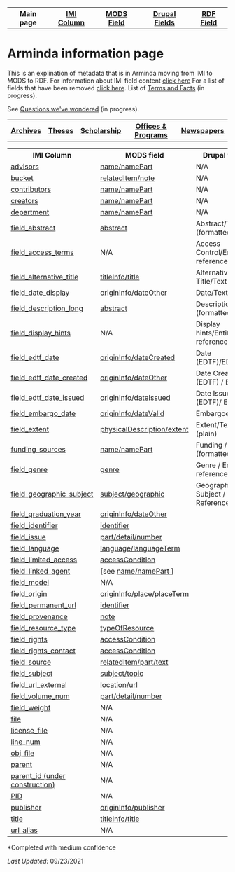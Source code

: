 <!DOCTYPE html>
<html>
<head>

</head>
<body>

<table style="width:100%">
  <tr>
    <th>Main page</th>
	<th><a href="IMI.md">IMI Column</a></th>
    <th><a href="MODS.md">MODS Field</a></th>
	<th><a href="DrupalFields.md">Drupal Fields</a></th>
    <th><a href="RDF.md">RDF Field</a></th>
  </tr>
<table>

 <h1>Arminda information page</h1> 
  <p>This is an explination of metadata that is in Arminda moving from IMI to MODS to RDF. For information about IMI field content <a href="imi.field.content.md">click here</a> For a list of fields that have been removed <a href="fields.removed.md">click here</a>. List of <a href="Islandora.8.terms.md">Terms and Facts</a> (in progress).</p>
	
<p>See <a href="migration questions.md">Questions we've wondered</a> (in progress).</p>
   <tr>
    <th><a href="Archives.md">Archives</a></th>
	<th><a href="Theses.md">Theses</a></th>
    <th><a href="scholarship.md">Scholarship</a></th>
    <th><a href="Offices&Programs.md">Offices & Programs</a></th>
	<th><a href="Newspapers.md">Newspapers</a></th>
  </tr>
 </table>
  
</table>
<table>
  <tr>
    <th>IMI Column</th>
    <th>MODS field</th>
	<th>Drupal field*</th>
    <th>RDF field</th>
  </tr>
<tr>
	<td><a href="advisor.md" class ="magic-button" title="ARMINDA Use: A person under whose supervision a student develops and/or presents an academic paper or project, including theses and capstone projects.">advisors</a></td>
	<td><a href="mods.name.md" class ="magic-button" title="Definition: The name of a person, organization, or event (conference, meeting, etc.) associated in some way with the resource ">name/namePart</a></td>
	<td>N/A</td>
	<td><a href="rdf.field_linked_agent.md" class ="magic-button" title="Definition: Generic Advisor term.">local:adv</a></td>
</tr>
<tr>
	<td><a href="bucket.md" class ="magic-button" title="ARMINDA Use: BePress inherited field which indicated the collection --bucket-- an item is associated with">bucket</a></td>
	<td><a href="mods.relateditem_note.md" class ="magic-button" title="Definition: Information that identifies other resources related to the one being described">relatedItem/note</a></td>
	<td>N/A</td>
	<td>N/A</td>
</tr>
<tr>
	<td><a href="contributors.md" class ="magic-button" title="identifies the entity or entities that made contributions to the creation of the resource but whose contributions are secondary to any person or organization specified in the creator(s) field. ">contributors</a></td>
	<td><a href="mods.name.md" class ="magic-button" title="Definition: The name of a person, organization, or event (conference, meeting, etc.) associated in some way with the resource">name/namePart</a></td>
	<td>N/A</td>
	<td><a href="rdf.field_linked_agent.md" class ="magic-button" title="identifies the entity or entities that made contributions to the creation of the resource but whose contributions are secondary to any person or organization specified in the creator(s) field. ">relators:ctb</a></td>
</tr>
<tr>
	<td><a href="creators.md" class ="magic-button" title="ARMINDA Use: identifies the entity/entities primarily responsible for making the resource">creators</a></td>
	<td><a href="mods.name.md" class ="magic-button" title="Definition: The name of a person, organization, or event (conference, meeting, etc.) associated in some way with the resource">name/namePart</a></td>
	<td>N/A</td>
	<td><a href="rdf.field_linked_agent.md" class ="magic-button" title="Definition: identifies the entity/entities primarily responsible for making the resource ">relators:cre</a></td>
</tr>
<tr>
	<td><a href="department.md" class ="magic-button" title="ARMINDA Use: College division in which the item is categorized">department</a></td>
	<td><a href="mods.name.md" class ="magic-button" title="Definition: The name of a person, organization, or event (conference, meeting, etc.) associated in some way with the resource">name/namePart</a></td>
	<td>N/A</td>
	<td><a href="rdf.field_linked_agent.md" class ="magic-button" title="Definition: College division in which the item is categorized">local:dpt</a></td>
</tr>
<tr>
	<td><a href="field_abstract.md" class ="magic-button" title="ARMINDA Use: A summary of the resource, primarily used with scholarship objects">field_abstract</a></td>
	<td><a href="mods.abstract.md" class ="magic-button" title="Definition: A summary of the content of the resource" >abstract</a></td>
	<td>Abstract/Text (formatted,long)</td>
	<td><a href="rdf.dcterms.abstract.md" class ="magic-button" title="Definition: A summary of the resource">dcterms:abstract </a></td>
</tr>
<tr>
	<td><a href="field_access_terms.md" class ="magic-button" title="“Terms used to limit, restrict or coordinate access” - Islandora 8">field_access_terms</a></td>
	<td>N/A</td>
	<td>Access Control/Entity reference</td>
	<td class ="magic-button" title="[This I8 field will not be  mapped to RDF as it reproduces information in IMI/access_condition]">N/A</td>
</tr>
<tr>
	<td><a href="field_alternative_title.md" class ="magic-button" title="ARMINDA Use:An alternative title of the described resource including abbreviations and translations">field_alternative_title</a></td>
	<td><a href="mods.titleInfo.title.md" class ="magic-button" title="Definition: A word, phrase, character, or group of characters, normally appearing in a resource, that names it or the work contained in it.">titleInfo/title</a></td>
	<td>Alternative Title/Text (plain)</td>
	<td><a href="rdf.dcterms.alternative.md" class ="magic-button" title="Definition: An alternative name for the resource.">dcterms:alternative</a></td>
</tr>	
<tr>
	<td><a href="field_date_display.md" class ="magic-button" title="ARMINDA Use: Date of creation or publication of original object in human readable format for public viewing">field_date_display</a></td>
	<td><a href="mods.originInfo_dateOther.md" class ="magic-button" title="Definition: Information about the origin of the resource, including place of origin or publication, publisher/originator, and dates associated with the resource.">originInfo/dateOther</a></td>
	<td>Date/Text (plain)</td>
	<td><a href="rdf.rdau.p60527.md" class ="magic-button" title="Definition: Relates a resource to a timespan that is the earliest associated with a resource">rdau:P60527</a></td>
</tr>
<tr>
	<td><a href="field_description_long.md" class ="magic-button" title="Definition: An account of the resource, primarily used for archival objects">field_description_long</a></td>
	<td><a href="mods.abstract.md" class ="magic-button" title="Definition: A summary of the content of the resource">abstract</a></td>
	<td>Description/Text (formatted, long)</td>
	<td><a href="rdf.dcterms.description.md" class ="magic-button" title="An account of the resource.">dcterms:description</a></td>
</tr>
<tr>
	<td><a href="field_display_hints.md" class ="magic-button" title="Terms that will change how this resource is displayed">field_display_hints</a></td>
	<td>N/A</td>
	<td>Display hints/Entity reference</td>
	<td>N/A</td>
</tr>
<tr>
	<td><a href="field_edtf_date.md" class ="magic-button" title="ARMINDA Use: Encoded date of creation or publication of the original object that strips out qualifiers and date ranges to allow us to sort on date in ARMINDA">field_edtf_date</a></td>
	<td><a href="mods.originInfo.dateCreated.md" class ="magic-button" title="Definition: Information about the origin of the resource, including place of origin or publication, publisher/originator, and dates associated with the resource.">originInfo/dateCreated</a></td>
	<td>Date (EDTF)/EDTF</td>
	<td><a href="rdf.dcterms.date.md" class ="magic-button" title="Definition: A point or period of time associated with an event in the lifecycle of the resource.">dcterms:date</a></td>
</tr>
<tr>
	<td><a href="field_edtf_date_created.md" class ="magic-button" title="ARMINDA Use: Encoded date of creation or publication of the original object with qualifiers and date ranges when applicable">field_edtf_date_created</a></td>
	<td><a href="mods.originInfo_dateOther.md" class ="magic-button" title="Definition: Information about the origin of the resource, including place of origin or publication, publisher/originator, and dates associated with the resource.">originInfo/dateOther</a></td>
	<td>Date Created (EDTF) / EDTF</td>
	<td><a href="rdf.dcterms.created.md" class ="magic-button" title="Definition: Date of creation of the resource. ">dcterms:created</a></td>
</tr>  
<tr>
	<td><a href="field_edtf_date_issued.md" class ="magic-button" title="ARMINDA Use: Issue date of the newspaper">field_edtf_date_issued</a></td>
	<td><a href="mods.originInfo_dateIssued.md" class ="magic-button" title="Definition: Information about the origin of the resource, including place of origin or publication, publisher/originator, and dates associated with the resource.">originInfo/dateIssued</a></td>
	<td>Date Issued (EDTF)/ EDTF</td>
	<td><a href="rdf.dcterms.issued.md" class ="magic-button" title="Definition: Date of formal issuance of the resource.">dcterms:issued</a></td>
</tr>
<tr>
	<td><a href="field_embargo_date.md" class ="magic-button" title="ARMINDA Use:Date when item is released for public viewing.">field_embargo_date</a></td>
	<td><a href="mods.originInfo_dateValid.md" class ="magic-button" title="Information about the origin of the resource, including place of origin or publication, publisher/originator, and dates associated with the resource. ">originInfo/dateValid</a></td>
	<td>Embargoed/EDTF</td>
	<td><a href="rdf.schema.availabilityStarts.md" class ="magic-button" title="Definition: The beginning of the availability of the product or service included in the offer.">schema:avalibilityStarts</a></td>
</tr>
<tr>
	<td><a href="field_extent.md" class ="magic-button" title="ARMINDA Use:Statement of the physical size or duration of the object, such as dimensions, number of items, pages, or running time.">field_extent</a></td>
	<td><a href="mods.physicalDescription.extent.md" class ="magic-button" title="Definition: Describes the physical characteristics of the resource.">physicalDescription/extent</a></td>
	<td>Extent/Text (plain)</td>
	<td><a href="rdf.dcterms.extent.md" class ="magic-button" title="Definition: The size or duration of the resource.">dcterms:extent</a></td>
</tr>
<tr>
	<td><a href="field_funding_sources.md" class ="magic-button" title="ARMINDA Use:Indicates institution or program that helped to fund research project">funding_sources</a></td>
	<td><a href="mods.name.md" class ="magic-button" title="Definition: The name of a person, organization, or event (conference, meeting, etc.) associated in some way with the resource">name/namePart</a></td>
	<td>Funding / Text (formatted, long)</td>
	<td><a href="rdf.rdau.p60451.md" class ="magic-button" title="Definition: Relates a resource to an agent who sponsors some aspect of a resource.">rdau:P60451</a></td>
</tr>
<tr>
	<td><a href="field_genre.md" class ="magic-button" title="ARMINDA Use: A more detailed sub-type refining the broader Work Type element; provides a specific characterization of the nature or style of the original content source">field_genre</a></td>
	<td><a href="mods.genre.md" class ="magic-button" title="Definition: A term or terms that designate a category characterizing a particular style, form, or content, such as artistic, musical, literary composition, etc.">genre</a></td>
	<td>Genre / Entity reference</td>
	<td><a href="rdf.schema.genre.md" class ="magic-button" title="Definition: Genre of the creative work, broadcast channel or group."><b>schema:genre</b></a> I8 mapping needs correcting</td>
</tr>
<tr>
	<td><a href="field_geographic_subjectmagic-button" title="ARMINDA Use: Geographic subject headings">field_geographic_subject</a></td>
	<td><a href="mods.subject_geographic.md" class ="magic-button" title="Definition: A term or phrase representing the primary topic(s) on which a work is focused">subject/geographic</a></td>
	<td>Geographic Subject / Entity Reference</td>
	<td><a href="rdf.dcterms_spatial.md" class ="magic-button" title="Definition: Spatial characteristics of the resource.">dcterms:spatial</a></td>
</tr>
<tr>
	<td><a href="field_graduation_year.md" class ="magic-button" title="ARMINDA Use: Year author graduated from Whitman College">field_graduation_year</a></td>
	<td><a href="mods.originInfo_dateOther.md" class ="magic-button" title="Definition: Information about the origin of the resource, including place of origin or publication, publisher/originator, and dates associated with the resource.">originInfo/dateOther</a></td>
	<td></td>
	<td><a href="rdf.rdau.p60514.md" class ="magic-button" title="Definition: Relates a resource to a timespan during which an academic degree is conferred by a granting institution or faculty">rdau:P60514</td>
</tr>
<tr>
	<td><a href="field_identifier.md" class ="magic-button" title="ARMINDA Use: Character string or number that clearly and uniquely identifies a digital object or resource. This field ensures that individual digital objects can be accessed, managed, stored, recalled, and used reliably.">field_identifier</a></td>
	<td><a href="mods.identifier.md" class ="magic-button" title="Definition: Contains a unique standard number or code that distinctively identifies a resource.">identifier</a></td>
	<td></td>
	<td><a href="rdf.dcterms.identifier.md" class ="magic-button" title="Definition: An unambiguous reference to the resource within a given context.">dcterms:identifier</a></td>
</tr>
<tr>
	<td><a href="field_issue_num.md" class ="magic-button" title="ARMINDA Use: Indicate issue number sequential order of volume">field_issue</a></td>
	<td><a href="mods.part.detail.number.md" class ="magic-button" title="Definition: Numbering and type of designation of the part in relation to the host/parent">part/detail/number</a></td>
	<td></td>
	<td><a href="rdf.schema.issueNumber.md" class ="magic-button" title="Definition : Identifies the issue of publication; for example, "iii" or "2".">schema:issueNumber</a></td>
</tr>
<tr>
	<td><a href="field_language.md" class ="magic-button" title="ARMINDA Use:  the non-English language of the source content being described : applies to textual or spoken word (linguistic) content).">field_language</a></td>
	<td><a href="mods.language.languageTerm.md" class ="magic-button" title="Definition: A designation of the language in which the content of a resource is expressed.">language/languageTerm</a></td>
	<td></td>
	<td><a href="rdf.dcterms.language.md" class ="magic-button" title="Definition: A language of the resource">dcterms:language</a></td>
</tr>
<tr>
	<td><a href="field_limited_access.md" class ="magic-button" title="ARMINDA Use: Field that indicates item may be accessed by only current Whitman affiliates (netID holders)" >field_limited_access</a></td>
	<td><a href="mods.access_condition.md" class ="magic-button" title="Definition: Information about restrictions imposed on access to a resource.">accessCondition</a></td>
	<td></td>
	<td><a href="rdf.rdau.p60496.md" class ="magic-button" title="Definition: Relates a resource to limitations placed on access to a resource">rdau:P60496</a></td>
</tr>
<tr>
	<td><a href="field_linked_agent.md" class ="magic-button" title="[Label of a field instance populated by taxonomy terms from Corporate Body, Family and Person vocabularies]">field_linked_agent</a></td>
	<td>[see <a href="mods.name.md">name/namePart </a>]</td>
	<td></td>
	<td><a href="a href="rdf.field_linked_agent.md" class ="magic-button" title="[definition]">[Undetermined]</a></td>
</tr>
<tr>
	<td><a href="cmodel.md" class ="magic-button" title="Tells what content model the file is -- audio, image.etc;  tells what type of file for Islandora to expect. ">field_model</a></td>
	<td>N/A</td>
	<td></td>
	<td><a href="rdf.pcdm_memberOf.md" class ="magic-button" title="Definition: Links from an Object or Collection to a containing Object or Collection.">pcdm:memberOf</a></td>
</tr>
<tr>
	<td><a href="origin.md" class ="magic-button" title="ARMINDA Use: Provides place names associated with the creation or issuance of a resource. ">field_origin</a></td>
	<td><a href="mods.originInfo_place_placeTerm.md" class ="magic-button" title="Definition: Information about the origin of the resource, including place of origin or publication, publisher/originator, and dates associated with the resource.">originInfo/place/placeTerm</a></td>
	<td></td>
	<td><a href="rdf.rdau.p60523.md" class ="magic-button" title="Definition: Relates a resource to a place from which a resource originate">rdau:P60523</a></td>
</tr>    
<tr>
	<td><a href="field_permanent_url.md" class ="magic-button" title="ARMINDA Use: Unique uri (uniform resource identifier) to the item">field_permanent_url</a></td>
	<td><a href="mods.identifier.md" class ="magic-button" title="Definition: Contains a unique standard number or code that distinctively identifies a resource.">identifier</a></td>
	<td></td>
	<td><a href="rdf.rdau.p60919.md" class ="magic-button" title="Definition: Relates a resource to an appellation of resource that consists of a code, number, or other string, usually independent of natural language and social naming conventions, used to identify a resource">rdau:P60919</a></td>
</tr>
<tr>
	<td><a href="field_provenance.md" class ="magic-button" title="ARMINDA Use:Contains provenance information about the object: [currently] donor information and/or when and how the object was acquired by Whitman College.">field_provenance</a></td>
	<td><a href="mods.note.md" class ="magic-button" title="Definition: General textual information relating to a resource.">note</a></td>
	<td></td>
	<td><a href="rdf.dcterms.provenance.md" class ="magic-button" title="Definition: A statement of any changes in ownership and custody of the resource since its creation that are significant for its authenticity, integrity, and interpretation.">dcterms:provenance</a></td>
</tr>
<tr>
	<td><a href="field_resource_type.md" class ="magic-button" title="ARMINDA Use: Basic conceptual indication of the kind of object being described, using broad terms.">field_resource_type</a></td>
	<td><a href="mods.typeOfResource.md" class ="magic-button" title="Definition: A term that specifies the characteristics and general type of content of the resource.">typeOfResource</a></td>
	<td></td>
	<td><a href="rdf.dcterms.type.md" class ="magic-button" title="Definition: The nature or genre of the resource.">dcterms:type</a></td>
</tr>
</tr>
	<td><a href="field_rights.md" class ="magic-button" title="ARMINDA Use: URL that indicates copyright and/or creative commons status supplemented with optional explanatory text. Can include free-text explanation of rights.">field_rights</a></td>
	<td><a href="mods.access_condition.md" class ="magic-button" title="Definition: Information about restrictions imposed on access to a resource.">accessCondition</a></td>
	<td></td>
	<td><a href="rdf.rdau.P60339.md" class ="magic-button" title="Definition: Relates a resource to a statement relating to anidentification or function of any agents responsible for the creation of, or who contributes to a realization of, the intellectual or artistic content of a resource.">rdau:P60339</a></td>
</tr>    
<tr>
	<td><a href="field_rights_contact.md" class ="magic-button" title="ARMINDA Use: HTML link to ARMINDA page linking to contact information for use by end users who wish to pursue required permissions for publication, dissemination, etc">field_rights_contact</a></td>
	<td><a href="mods.access_condition.md" class ="magic-button" title="Definition: Information about restrictions imposed on access to a resource.">accessCondition</a></td>
	<td></td>
	<td><a href="rdf.schema.accessibilityControl.md" class ="magic-button" title="Definition: Identifies input methods that are sufficient to fully control the described resource (WebSchemas wiki lists possible values).">schema:accessibilityControl</a></td>
</tr>  
<tr>
	<td><a href="field_source.md" class ="magic-button" title="ARMINDA Use: A related resource from which the described resource is derived.">field_source</a></td>
	<td><a href="mods.relatedItem.part.text.md" class ="magic-button" title="Definition: Information that identifies other resources related to the one being described ">relatedItem/part/text</a></td>
	<td></td>
	<td><a href="rdf.dcterms.source.md" class ="magic-button" title="Definition: A related resource from which the described resource is derived.">dcterms:source</a></td>
</tr>
<tr>
	<td><a href="field_subject.md" class ="magic-button" title="ARMINDA Use: Term(s) representing the primary topic(s) on which a work is focused.">field_subject</a></td>
	<td><a href="mods.subject.topic.md" class ="magic-button" title="Definition: A term or phrase representing the primary topic(s) on which a work is focused">subject/topic</a></td>
	<td></td>
	<td><a href="rdf.dcterms.subject.md" class ="magic-button" title="Definition: The topic of the resource.">dcterms:subject</a></td>
</tr>
<tr>
	<td><a href="field_url_external.md" class ="magic-button" title="ARMINDA Use: URL linking file content not hosted in ARMINDA to metadata record, in ARMINDA">field_url_external</a></td>
	<td><a href="mods.location.url.md" class ="magic-button" title="Definition: Identifies the institution or repository holding the resource, the physical location of the resource, and/or the electronic location in the form of the digital resource in the form of a URL.">location/url</a></td>
	<td></td>
	<td><a href="rdf.schema.url.md" class ="magic-button" title="Definition: URL of the item. ">schema:url</a></td>
</tr>
<tr>
	<td><a href="field_volume_num.md" class ="magic-button" title="ARMINDA Use: Volume of newspaper">field_volume_num</a></td>
	<td><a href="mods.part.detail.number.md" class ="magic-button" title="Definition: Numbering and type of designation of the part in relation to the host/parent.">part/detail/number</a></td>
	<td></td>
	<td><a href="rdf.schema.volumeNumber.md" class ="magic-button" title="Definition: Identifies the volume of publication or multi-part work; for example, "iii" or "2".">schema:volumeNumber</a></td>
</tr>
<tr>
	<td><a href="field_weight.md" class ="magic-button" title="[Indicates the order of a resource in a collection of resources]">field_weight</a></td>
	<td>N/A</td>
	<td></td>
	<td class ="magic-button" title="[This I8 field will not be  mapped to RDF]">N/A</td>
</tr>
<tr>
	<td><a href="file.md" class ="magic-button" title="Values contain field location of fields that are used to create Drupal Media">file </a></td>
	<td>N/A</td>
	<td></td>
	<td>N/A</td>
</tr>   
<tr>
	<td><a href="license_file.md" class ="magic-button" title="ARMINDA Use: Field used for ingest into ARMINDA. ">license_file</a></td>
	<td>N/A</td>
	<td></td>
	<td>N/A</td>
</tr>
<tr>
	<td><a href="line_num.md" class ="magic-button" title="ARMINDA Use: The line_number is the CSV line number that the IMI module needs in order to keep the CSV in order.">line_num</a></td>
	<td>N/A</td>
	<td></td>
	<td>N/A</td>
</tr> 
<tr>
	<td><a href="obj_file.md" class ="magic-button" title="ARMINDA Use: Tells where the file is when item is uploaded to Islandora">obj_file</a></td>
	<td>N/A</td>
	<td></td>
	<td>N/A</td>
</tr>  
<tr>
	<td><a href="parent.md" class ="magic-button" title="ARMINDA Use: Tells  Islandora 7 the hierarchy of where an object lives ">parent</a></td>
	<td>N/A</td>
	<td></td>
	<td>N/A</td>
</tr>
<tr>
	<td><a href="parent.id.md" class ="magic-button" title="[definition]">parent_id (under construction)</a></td>
	<td>N/A</td>
	<td></td>
	<td><a href="" class ="magic-button" title="[definition]">[unknown]</a></td>
</tr>
<tr>
	<td><a href="pid.md" class ="magic-button" title="ARMINDA Use: Persistent Identifier that is generated sequentially, and is  a unique identifier for Islandora 7">PID</a></td>
	<td>N/A</td>
	<td></td>
	<td>N/A</td>
</tr>
<tr>
	<td><a href="publisher.md" class ="magic-button" title="ARMINDA Use: the name of the entity that published, printed, distributed, released, issued, or produced the resource.  This may be a formal publisher, or for unpublished materials, a university department or other corporate entity.">publisher</a></td>
	<td><a href="mods.originInfo_publisher.md" class ="magic-button" title="Definition: Information about the origin of the resource, including place of origin or publication, publisher/originator, and dates associated with the resource.">originInfo/publisher</a></td>
	<td></td>
	<td><a href="rdf.field_linked_agent.md" class ="magic-button" title="Definition: A person or organization responsible for publishing, releasing, or issuing a resource. ">relators:pbl</a></td>
</tr> 	    
<tr>
	<td><a href="title.md" class ="magic-button" title="ARMINDA Use: Name given to the resource or supplied title if one is absent">title</a></td>
	<td><a href="mods.titleInfo.title.md" class ="magic-button" title="Definition: A word, phrase, character, or group of characters, normally appearing in a resource, that names it or the work contained in it.">titleInfo/title</a></td>
	<td></td>
	<td><a href="rdf.dcterms.title.md" class ="magic-button" title="Definition: A name given to the resource.">dcterms:title</a></td>
</tr>
<tr>
	<td><a href="url_alias.md" class ="magic-button" title="Reserved Workbench CSV column used for created and updating : similar to Permalink handle)">url_alias</a></td>
	<td>N/A</td>
	<td></td>
	<td>N/A</td>
</tr>
</table>
<dl>
<p>*Completed with medium confidence</p>
	<p><i>Last Updated: </i>09/23/2021</p>
</dl>
</body>
</html>
